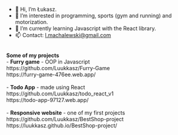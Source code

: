 - 👋 Hi, I’m Łukasz.
- 👀 I’m interested in programming, sports (gym and running) and motorization.
- 🌱 I’m currently learning Javascript with the React library.
- 📫 Contact: l.machalewski@gmail.com

<br>
<b>Some of my projects</b> <br>
- <b>Furry game</b> - OOP in Javascript  <br>
https://github.com/Luukkasz/Furry-Game <br>
https://furry-game-476ee.web.app/
<br> <br>
- <b>Todo App</b> - made using React <br>
https://github.com/Luukkasz/todo_react_v1 <br>
https://todo-app-97127.web.app/
<br> <br>
- <b>Responsive website</b> - one of my first projects <br>
https://github.com/Luukkasz/BestShop-project <br>
https://luukkasz.github.io/BestShop-project/
